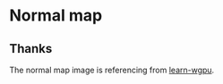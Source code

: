 # Normal map

## Thanks

The normal map image is referencing from [learn-wgpu](https://github.com/sotrh/learn-wgpu/tree/master).
